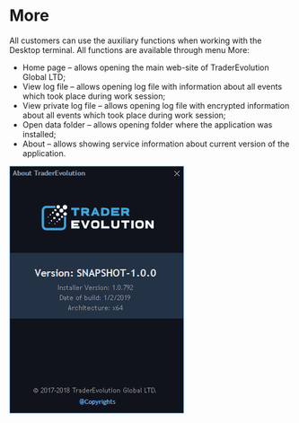 # More

All customers can use the auxiliary functions when working with the Desktop terminal. All functions are available through menu More:

* Home page – allows opening the main web-site of TraderEvolution Global LTD;
* View log file – allows opening log file with information about all events which took place during work session;
* View private log file – allows opening log file with encrypted information about all events which took place during work session;
* Open data folder – allows opening folder where the application was installed; 
* About – allows showing service information about current version of the application.

![](../.gitbook/assets/screenshot_3%20%281%29.png)



